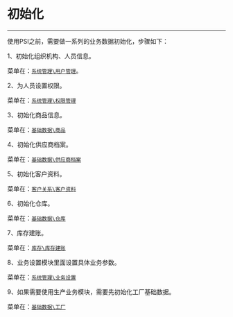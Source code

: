 # 初始化

---

使用PSI之前，需要做一系列的业务数据初始化，步骤如下：

1、初始化组织机构、人员信息。

菜单在：[`系统管理\用户管理`](02-01.md)。

2、为人员设置权限。

菜单在：[`系统管理\权限管理`](02-02.md)

3、初始化商品信息。

菜单在：[`基础数据\商品`](02-04.md)

4、初始化供应商档案。

菜单在：[`基础数据\供应商档案`](02-07.md)

5、初始化客户资料。

菜单在：[`客户关系\客户资料`](02-08.md)

6、初始化仓库。

菜单在：[`基础数据\仓库`](02-05.md)

7、库存建账。

菜单在：[`库存\库存建账`](02-06.md)

8、业务设置模块里面设置具体业务参数。

菜单在：[`系统管理\业务设置`](02-03.md)

9、如果需要使用生产业务模块，需要先初始化工厂基础数据。

菜单在：[`基础数据\工厂`](02-09.md)
